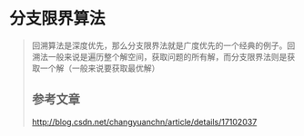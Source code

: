 # 分支限界算法
> 回溯算法是深度优先，那么分支限界法就是广度优先的一个经典的例子。回溯法一般来说是遍历整个解空间，获取问题的所有解，而分支限界法则是获取一个解（一般来说要获取最优解）
>
>## 参考文章
>http://blog.csdn.net/changyuanchn/article/details/17102037
>